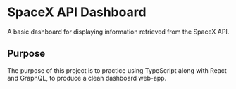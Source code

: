 # SpaceX API Dashboard

A basic dashboard for displaying information retrieved from the SpaceX API.

## Purpose

The purpose of this project is to practice using TypeScript along with React and GraphQL, to produce a clean dashboard web-app.